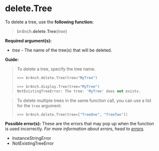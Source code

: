 # delete.Tree

To delete a tree, use the **following function:**

> br4nch.**delete**.**Tree**(*tree*)

**Required argument(s):**

- *tree* - The name of the tree(s) that will be deleted.

**Guide:**

> To delete a tree, specify the tree name.
>
> ```python
> >>> br4nch.delete.Tree(tree="MyTree")
> 
> >>> br4nch.display.Tree(tree="MyTree")
> NotExistingTreeError: The tree: 'MyTree' does not exists.
> ```
>

> To delete multiple trees in the same function call, you can use a list for the `tree` argument.
>
> ```python
> >>> br4nch.delete.Tree(tree=["TreeOne", "TreeTwo"])
> ```

**Possible error(s):**
These are the errors that may pop up when the function is used incorrectly.
*For more information about errors, head to [errors](../../guides/errors.md).*

- InstanceStringError
- NotExistingTreeError
